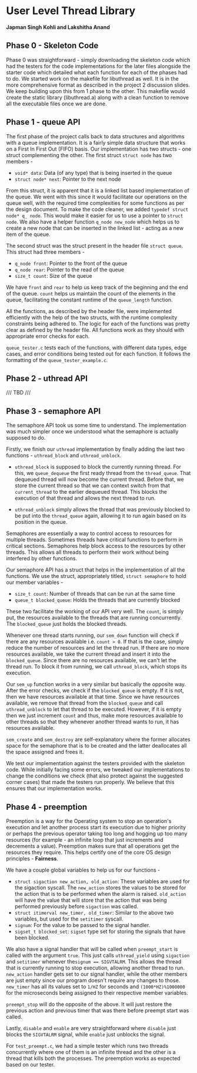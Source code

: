 # User Level Thread Library
**Japman Singh Kohli and Lakshitha Anand**

## Phase 0 - Skeleton Code
Phase 0 was straightforward - simply downloading the skeleton code which had the
testers for the code implementations for the later files alongside the starter 
code which detailed what each function for each of the phases had to do. We 
started work on the makefile for libuthread as well. It is in the more 
comprehensive format as described in the project 2 discussion slides. We keep 
building upon this from 1 phase to the other. This makefile would create the 
static library (libuthread.a) along with a clean function to remove all the 
executable files once we are done.

## Phase 1 - queue API
The first phase of the project calls back to data structures and algorithms with
a queue implementation. It is a fairly simple data structure that works on a 
First In First Out (FIFO) basis. Our implementation has two structs - one struct
complementing the other. The first struct `struct node` has two members -

- `void* data`: Data (of any type) that is being inserted in the 
queue
- `struct node* next`: Pointer to the next node

From this struct, it is apparent that it is a linked list based implementation 
of the queue. We went with this since it would facilitate our operations on the 
queue well, with the required time complexities for some functions as per
the design document. To make the code cleaner, we added `typedef struct node* q_
node`. This would make it easier for us to use a pointer to `struct node`.
We also have a helper function `q_node new_node` which helps us to create a new 
node that can be inserted in the linked list - acting as a new item of the 
queue.

The second struct was the struct present in the header file `struct queue`. This
struct had three members - 

- `q_node front`: Pointer to the front of the queue
- `q_node rear`: Pointer to the read of the queue
- `size_t count`: Size of the queue

We have `front` and `rear` to help us keep track of the beginning and the end of
the queue. `count` helps us maintain the count of the elements in the queue, 
facilitating the constant runtime of the `queue_length` function. 

All the functions, as described by the header file, were implemented efficiently
with the help of the two structs, with the runtime complexity constraints being 
adhered to. The logic for each of the functions was pretty clear as defined by 
the header file. All functions work as they should with appropriate error checks 
for each. 

`queue_tester.c` tests each of the functions, with different data types, edge 
cases, and error conditions being tested out for each function. It follows the 
formatting of the `queue_tester_example.c`. 

## Phase 2 - uthread API

/// TBD ///

## Phase 3 - semaphore API
The semaphore API took us some time to understand. The implementation was much 
simpler once we understood what the semaphore is actually supposed to do. 

Firstly, we finish our `uthread` implementation by finally adding the last two 
functions - `uthread_block` and `uthread_unblock`. 

- `uthread_block` is supposed to block the currently running thread. For this, we 
`queue_dequeue` the first ready thread from the `thread_queue`. That dequeued 
thread will now become the current thread. Before that, we store the current 
thread so that we can context switch from that `current_thread` to the earlier
dequeued thread. This blocks the execution of that thread and allows the next 
thread to run. 

- `uthread_unblock` simply allows the thread that was previously blocked to be
put into the `thread_queue` again, allowing it to run again based on its
position in the queue.

Semaphores are essentially a way to control access to resources for multiple 
threads. Sometimes threads have critical functions to perform in critical 
sections. Semaphores help block access to the resources by other threads. This
allows all threads to perform their work without being interfered by other 
functions. 

Our semaphore API has a struct that helps in the implementation of all the 
functions. We use the struct, appropriately titled,  `struct semaphore` to hold 
our member variables - 

- `size_t count`: Number of threads that can be run at the same time
- `queue_t blocked_queue`: Holds the threads that are currently blocked

These two facilitate the working of our API very well. The `count`, is simply 
put, the resources available to the threads that are running concurrently. The
`blocked_queue` just holds the blocked threads.

Whenever one thread starts running, our `sem_down` function will check if there 
are any resources available i.e. `count > 0`. If that is the case, simply reduce
the number of resources and let the thread run. If there are no more resources 
available, we take the current thread and insert it into the `blocked_queue`.
Since there are no resources available, we can't let the thread run. To block it
from running, we call `uthread_block`, which stops its execution.

Our `sem_up` function works in a very similar but basically the opposite way. 
After the error checks, we check if the `blocked_queue` is empty. If it is not, 
then we have resources available at that time. Since we have resources 
available, we remove that thread from the `blocked_queue` and call 
`uthread_unblock` to let that thread to be executed. However, if it is empty 
then we just increment `count` and thus, make more resources available to other 
threads so that they whenever another thread wants to run, it has resources 
available. 

`sem_create` and `sem_destroy` are self-explanatory where the former allocates 
space for the semaphore that is to be created and the latter deallocates all the
space assigned and frees it. 

We test our implementation against the testers provided with the skeleton code. 
While initially facing some errors, we tweaked our implementations to change the 
conditions we check (that also protect against the suggested corner cases) that 
made the testers run properly. We believe that this ensures that our 
implementation works.

## Phase 4 - preemption
Preemption is a way for the Operating system to stop an operation's execution 
and let another process start its execution due to higher priority or perhaps 
the previous operator taking too long and hogging up too many resources 
(for example - an infinite loop that just increments and decrements a value).
Preemption makes sure that all operations get the resources they require. This 
helps certify one of the core OS design principles - **Fairness**. 

We have a couple global variables to help us for our functions -

- `struct sigaction new_action, old_action`: These variables are used for the 
sigaction syscall. The `new_action` stores the values to be stored for the 
action that is to be performed when the alarm is raised. `old_action` will have 
the value that will store that the action that was being performed previously
before `sigaction` was called.
- `struct itimerval new_timer, old_timer`: Similar to the above two variables,
but used for the `setitimer` syscall.
- `signum`: For the value to be passed to the signal handler.
- `sigset_t blocked_set`: `sigset` type set for storing the signals that have 
been blocked. 

We also have a signal handler that will be called when `preempt_start` is 
called with the argument `true`. This just calls `uthread_yield` using 
`sigaction` and `setitimer` whenever the`signum == SIGVTALRM`. This allows the 
thread that is currently running to stop execution, allowing another thread to 
run. `new_action` handler gets set to our signal handler, while the other 
members are just empty since our program doesn't require any changes to those.
`new_timer` has all its values set to `1/HZ` for seconds and `(1000*HZ)%1000000` 
for the microseconds being assigned to their respective member variables. 

`preempt_stop` will do the opposite of the above. It will just restore the 
previous action and previous timer that was there before preempt start was 
called. 

Lastly, `disable` and `enable` are very straightforward where `disable` just 
blocks the `SIGVTALRM` signal, while `enable` just unblocks the signal. 

For `test_preempt.c`, we had a simple tester which runs two threads concurrently
where one of them is an infinite thread and the other is a thread that kills 
both the processes. The preemption works as expected based on our tester.
